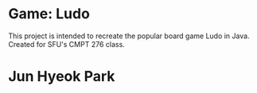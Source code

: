 # Game: Ludo
This project is intended to recreate the popular board game Ludo in Java. Created for SFU's CMPT 276 class.

# Jun Hyeok Park
